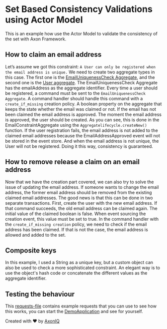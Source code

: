 # Set Based Consistency Validations using Actor Model

This is an example how use the Actor Model to validate the consistency of the set with Axon Framework.

## How to claim an email address
Let’s assume we got this constraint: `A User can only be registered when the email address is unique.`
We need to create two aggregate types in this case. The first one is
the [EmailUniquenessCheck Aggregate](src/main/java/io/axoniq/dev/samples/command/aggregate/EmailUniquenessCheck.java),
and the second
one is the [User aggregate](src/main/java/io/axoniq/dev/samples/command/aggregate/User.java). The EmailUniquenessCheck
Aggregate has the emailAddress as the aggregate identifier.
Every time a user should be registered, a command must be sent to the `EmailUniquenessCheck Aggregate`.
A command handler should handle this command with a `create_if_missing` creation policy. A boolean property on the aggregate 
that keeps the state whether the email was claimed or not. If the email has not been claimed the email address is approved.
The moment the email address is approved, the user should be created. As you can see, this is done in the
EmailConstraintAggregate using the `Aggregatelifecycle.createNew()` function.
If the user registration fails, the email address is not added to the claimed email addresses because the EmailAddressApproved event
will not be stored in the event store. And when the email address is not unique, the User will not be registered. Doing
it this way, consistency is guaranteed.

## How to remove release a claim on an email address

Now that we have the creation part covered, we can also try to solve the issue of updating the email address. If someone
wants to change the email address, the former email address should be removed from the existing claimed email addresses.
The good news is that this can be done in two separate transactions. First, create the user with the new email address.
If that command succeeds, the old email address can be claimed again.
The initial value of the claimed boolean is false. When event sourcing the creation event, this value must be set to true. In the command handler with
the `create_if_missing creation` policy, we need to check if the email address has been claimed. If that is not the case,
the email address is allowed and added to the set.

## Composite keys

In this example, I used a String as a unique key, but a custom object can also be used to check a more sophisticated
constraint. An elegant way is to use the object's hash code or concatenate the different values as the aggregate
identifier.

## Testing the behaviour

This [requests-file](src/main/resources/requests.http) contains example requests that you can use to see how this works,
you can start the [DemoApplication](src/main/java/io/axoniq/dev/samples/DemoApplication.java) and see for yourself.

Created with :heart: by [AxonIQ](http://www.axoniq.io)

[axon]: https://axoniq.io/

